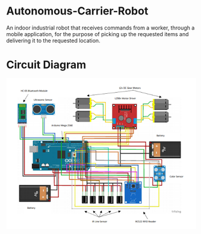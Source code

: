 # Autonomous-Carrier-Robot
An indoor industrial robot that receives commands from a worker, through a mobile application, for the purpose of picking up 
the requested items and delivering it to the requested location.

# Circuit Diagram
![Circuit Diagram](https://github.com/ChristianLloydSalon/Autonomous-Carrier-Robot/blob/master/circuit-diagram.png)

